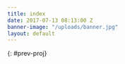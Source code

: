 ```yaml
---
title: index
date: 2017-07-13 08:13:00 Z
banner-image: "/uploads/banner.jpg"
layout: default
---
```


{: #prev-proj}

